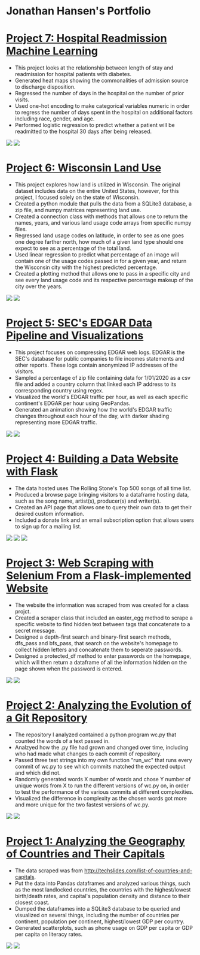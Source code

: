 # Jonathan Hansen's Portfolio

# [Project 7: Hospital Readmission Machine Learning](https://github.com/Jonnyboyy808/Hospital_readmission)
- This project looks at the relationship between length of stay and readmission for hospital patients with diabetes. 
- Generated heat maps showing the commonalities of admission source to discharge disposition. 
- Regressed the number of days in the hospital on the number of prior visits. 
- Used one-hot encoding to make categorical variables numeric in order to regress the number of days spent in the hospital on additional factors including race, gender, and age.
- Performed logistic regression to predict whether a patient will be readmitted to the hospital 30 days after being released.

![](/images/Regression.png)
![](/images/Confusion.png)

# [Project 6: Wisconsin Land Use](https://github.com/Jonnyboyy808/Wisconsin_land_use) 
- This project explores how land is utilized in Wisconsin. The original dataset includes data on the entire United States, however, for this project, I focused solely on the state of Wisconsin. 
- Created a python module that pulls the data from a SQLite3 database, a zip file, and numpy matrices representing land use.  
- Created a connection class with methods that allows one to return the names, years, and various land usage code arrays from specific numpy files. 
- Regressed land usage codes on latitude, in order to see as one goes one degree farther north, how much of a given land type should one expect to see as a percentage of the total land. 
- Used linear regression to predict what percentage of an image will contain one of the usage codes passed in for a given year, and return the Wisconsin city with the highest predicted percentage. 
- Created a plotting method that allows one to pass in a specific city and see every land usage code and its respective percentage makeup of the city over the years. 

![](/images/Madison.png)
![](/images/city_plot.png)

# [Project 5: SEC's EDGAR Data Pipeline and Visualizations](https://github.com/Jonnyboyy808/Edgar_Data)
- This project focuses on compressing EDGAR web logs. EDGAR is the SEC's database for public companies to file incomes statements and other reports. These logs contain anonymized IP addresses of the visitors.
- Sampled a percentage of zip file containing data for 1/01/2020 as a csv file and added a country column that linked each IP address to its corresponding country using regex.
- Visualized the world's EDGAR traffic per hour, as well as each specific continent's EDGAR per hour using GeoPandas.
- Generated an animation showing how the world's EDGAR traffic changes throughout each hour of the day, with darker shading representing more EDGAR traffic. 

![](/images/8pm.png)
![](/images/Europe.png)

# [Project 4: Building a Data Website with Flask](https://github.com/Jonnyboyy808/Flask_data_website)
- The data hosted uses The Rolling Stone's Top 500 songs of all time list. 
- Produced a browse page bringing visitors to a dataframe hosting data, such as the song name, artist(s), producer(s) and writer(s). 
- Created an API page that allows one to query their own data to get their desired custom information.
- Included a donate link and an email subscription option that allows users to sign up for a mailing list. 

![](/images/Datasite_Homepage.png)
![](/images/Browse_DF.png)
![](/images/API.png)

# [Project 3: Web Scraping with Selenium From a Flask-implemented Website](https://github.com/Jonnyboyy808/hunting_for_treasure)
- The website the information was scraped from was created for a class projct.
- Created a scraper class that included an easter_egg method to scrape a specific website to find hidden text between <span> tags that concatenate to a secret message.
- Designed a depth-first search and binary-first search  methods, dfs_pass and bfs_pass, that search on the website's homepage to collect hidden letters and concatenate them to seperate passwords.
- Designed a protected_df method to enter passwords on the homepage, which will then return a dataframe of all the information hidden on the page shown when the password is entered. 
  
![](/images/Homepage.png)
![](/images/Protected_df.png)
  
# [Project 2: Analyzing the Evolution of a Git Repository](https://github.com/Jonnyboyy808/.py_Program_Complexity)
- The repository I analyzed contained a python program wc.py that counted the words of a text passed in. 
- Analzyed how the .py file had grown and changed over time, including who had made what changes to each commit of repository. 
- Passed three test strings into my own function "run_wc" that runs every commit of wc.py to see which commits matched the expected output and which did not. 
- Randomly generated words X number of words and chose Y number of unique words from X to run the different versions of wc.py on, in order to test the performance of the various commits at different complexities.
- Visualized the difference in complexity as the chosen words got more and more unique for the two fastest versions of wc.py.

![](/images/Complexity_DF.png)
![](/images/Complexity.png)


# [Project 1: Analyzing the Geography of Countries and Their Capitals](https://github.com/Jonnyboyy808/Country_and_Capital_Geography-)
- The data scraped was from http://techslides.com/list-of-countries-and-capitals.
- Put the data into Pandas dataframes and analyzed various things, such as the most landlocked countries, the countries with the highest/lowest birth/death rates, and capital's population density and distance to their closest coast. 
- Dumped the dataframes into a SQLite3 database to be queried and visualized on several things, including the number of countries per continent, population per continent, highest/lowest GDP per country.
- Generated scatterplots, such as phone usage on GDP per capita or GDP per capita on literacy rates. 

![](/images/Death:Birth%20rate%20DF.png)
![](/images/Death-birth-rates.png)

